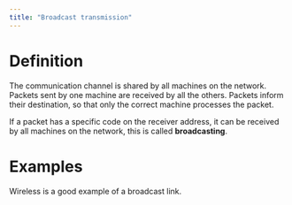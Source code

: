 ```yaml
---
title: "Broadcast transmission"
---
```


# Definition

The communication channel is shared by all machines on the network. Packets sent by one machine are received by all the others. Packets inform their destination, so that only the correct machine processes the packet.

If a packet has a specific code on the receiver address, it can be received by all machines on the network, this is called **broadcasting**.

# Examples

Wireless is a good example of a broadcast link.
